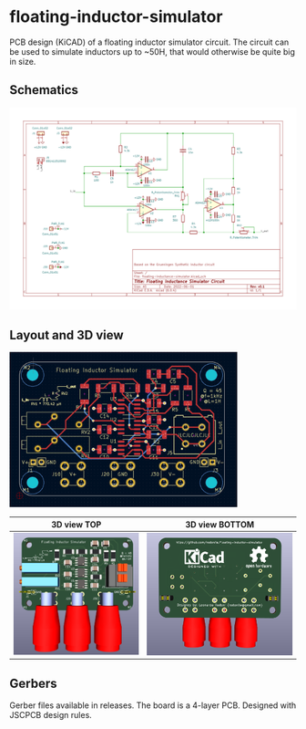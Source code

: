 # floating-inductor-simulator
PCB design (KiCAD) of a floating inductor simulator circuit. The circuit can be used to simulate inductors up to ~50H, that would otherwise be quite big in size.

## Schematics
![Alt text](./images/schematics.svg)

## Layout and 3D view

<img src="./images/layout.png" width="400" />

3D view TOP                |  3D view BOTTOM
:-------------------------:|:-------------------------:
![](./images/3d_top.png)  |  ![](./images/3d_bottom.png)

## Gerbers
Gerber files available in releases. The board is a 4-layer PCB. Designed with JSCPCB design rules.